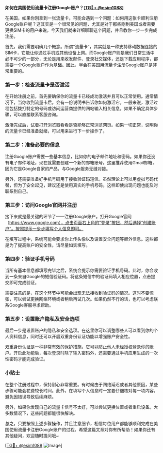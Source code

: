 **如何在美国使用流量卡注册Google账户？[[TG💪+ @esim1088](https://t.me/s/esim1088)]**

在美国，如果你刚拿到一张流量卡，可能会遇到一个问题：如何用这张卡顺利注册Google账户呢？这其实是一个很常见的问题，尤其是对于那些刚到美国或者需要更换SIM卡的用户来说。今天我们就来详细聊聊这个问题，并且教你一步一步完成注册。

首先，我们需要明确几个概念。所谓“流量卡”，其实就是一种支持移动数据连接的SIM卡，它能让你通过手机或其他设备上网。而Google账户则是我们日常生活中必不可少的一部分，无论是用来收发邮件、登录社交媒体，还是下载应用程序，都需要一个Google账户作为基础。因此，学会在美国用流量卡注册Google账户是非常重要的。

### 第一步：检查流量卡是否激活

在开始注册之前，首先要确保你的流量卡已经成功激活并且可以正常使用。通常情况下，当你收到流量卡后，会有一份说明书告诉你如何激活它。一般来说，激活过程包括拨打特定的号码或访问运营商提供的网站输入相关信息。如果不确定具体步骤，可以直接联系客服咨询。

激活完成后，试着打开浏览器看看是否能够正常浏览网页。如果一切正常，说明你的流量卡已经准备就绪，可以用来进行下一步操作了。

### 第二步：准备必要的信息

注册Google账户需要一些基本信息，比如你的电子邮件地址和密码。如果你还没有电子邮件地址，现在就需要创建一个新的邮箱账号。这里推荐使用Gmail邮箱，因为它是Google自家的产品，与Google服务无缝对接。

另外，还需要准备好手机号码用于接收验证码短信。虽然理论上可以用虚拟号码代替，但为了安全起见，建议还是使用真实的手机号码。这样即使出现问题也能及时联系到自己。

### 第三步：访问Google官网并注册

接下来就是最关键的环节了——注册Google账户。打开Google官网（https://www.google.com），点击页面右上角的“登录”按钮，然后选择“创建账户”。按照提示一步步填写个人信息即可。

在填写过程中，系统可能会要求你上传头像以及设置安全问题等额外信息。这些都是为了提高账户的安全性，请尽量如实填写。

### 第四步：验证手机号码

当所有基本信息都填写完毕之后，系统会提示你需要验证手机号码。此时，你会收到一条来自Google的短信验证码。将这条短信中的验证码填入相应位置，点击提交即可完成验证。

需要注意的是，在这个环节中可能会出现无法接收到验证码的情况。这时不要慌张，可以尝试更换网络环境或者稍后再试几次。如果仍然不行的话，也可以考虑联系Google客服寻求帮助。

### 第五步：设置账户隐私及安全选项

最后一步是设置账户的隐私和安全选项。在这里你可以调整哪些人可以看到你的个人资料信息，同时还可以开启双重身份认证功能以增强账户安全性。

双重身份认证是一种非常有效的保护措施，它可以防止他人未经授权登录你的账户。开启此功能后，每次登录时除了输入密码外，还需要通过手机应用生成的一次性密码才能完成验证。

### 小贴士

在整个注册过程中，保持耐心非常重要。有时候由于网络延迟或者其他原因，某些步骤可能会花费较长时间。此外，在填写个人信息时一定要仔细核对每一项内容，避免因错误导致后续麻烦。

另外，如果你发现自己的流量卡信号不太好，可以尝试更换位置或者重启设备。大多数情况下，这些问题都能很快解决。

总之，只要按照上述步骤操作，并且注意细节，相信每位用户都能够顺利完成在美国使用流量卡注册Google账户的过程。希望这篇文章对你有所帮助！如果你还有其他疑问，欢迎随时提问哦~

[[TG💪+ @esim1088](https://t.me/s/esim1088) ![Image](https://i.postimg.cc/4NQfJmqS/Snipaste-2025-05-13-00-14-12.png)]